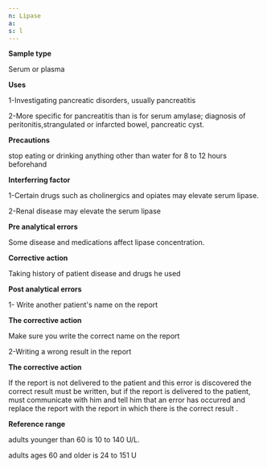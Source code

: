 ```yaml
---
n: Lipase
a: 
s: l
---
```


__Sample type__

Serum or plasma

__Uses__

1-Investigating pancreatic disorders, usually pancreatitis

2-More specific for pancreatitis than is for serum amylase; diagnosis of peritonitis,strangulated or infarcted bowel, pancreatic cyst.

__Precautions__

stop eating or drinking anything other than water for 8 to 12 hours beforehand

__Interferring factor__

1-Certain drugs such as cholinergics and opiates may elevate serum lipase.

2-Renal disease may elevate the serum lipase

__Pre analytical errors__

Some disease and medications affect lipase concentration. 

__Corrective action__

Taking history of patient disease and drugs he used

__Post analytical errors__

1- Write another patient's name on the report

__The corrective action__

Make sure you write the correct name on the report

2-Writing a wrong result in the report

__The corrective action__

If the report is not delivered to the patient and this error is discovered
the correct result must be written, but if the report is delivered to the 
patient, must communicate with him and tell him that an error has occurred 
and replace the report with the report in which there is the correct result .

__Reference range__

adults younger than 60 is 10 to 140 U/L. 

adults ages 60 and older is 24 to 151 U